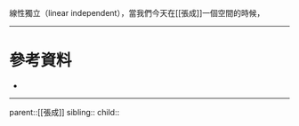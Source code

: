 線性獨立（linear independent），當我們今天在[[張成]]一個空間的時候，

- - -
# 參考資料
- []()
- - -
parent::[[張成]]
sibling::
child::